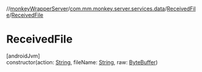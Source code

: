 //[monkeyWrapperServer](../../../index.md)/[com.mm.monkey.server.services.data](../index.md)/[ReceivedFile](index.md)/[ReceivedFile](-received-file.md)

# ReceivedFile

[androidJvm]\
constructor(action: [String](https://developer.android.com/reference/kotlin/java/lang/String.html), fileName: [String](https://developer.android.com/reference/kotlin/java/lang/String.html), raw: [ByteBuffer](https://developer.android.com/reference/kotlin/java/nio/ByteBuffer.html))